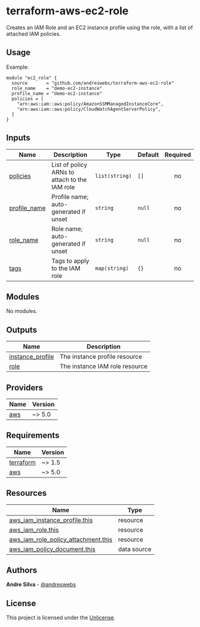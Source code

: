 # terraform-aws-ec2-role

Creates an IAM Role and an EC2 instance profile using the role, with a list of
attached IAM policies.

[//]: # (BEGIN_TF_DOCS)


## Usage

Example:

```hcl
module "ec2_role" {
  source       = "github.com/andreswebs/terraform-aws-ec2-role"
  role_name    = "demo-ec2-instance"
  profile_name = "demo-ec2-instance"
  policies = [
    "arn:aws:iam::aws:policy/AmazonSSMManagedInstanceCore",
    "arn:aws:iam::aws:policy/CloudWatchAgentServerPolicy",
  ]
}
```



## Inputs

| Name | Description | Type | Default | Required |
|------|-------------|------|---------|:--------:|
| <a name="input_policies"></a> [policies](#input\_policies) | List of policy ARNs to attach to the IAM role | `list(string)` | `[]` | no |
| <a name="input_profile_name"></a> [profile\_name](#input\_profile\_name) | Profile name; auto-generated if unset | `string` | `null` | no |
| <a name="input_role_name"></a> [role\_name](#input\_role\_name) | Role name; auto-generated if unset | `string` | `null` | no |
| <a name="input_tags"></a> [tags](#input\_tags) | Tags to apply to the IAM role | `map(string)` | `{}` | no |

## Modules

No modules.

## Outputs

| Name | Description |
|------|-------------|
| <a name="output_instance_profile"></a> [instance\_profile](#output\_instance\_profile) | The instance profile resource |
| <a name="output_role"></a> [role](#output\_role) | The instance IAM role resource |

## Providers

| Name | Version |
|------|---------|
| <a name="provider_aws"></a> [aws](#provider\_aws) | ~> 5.0 |

## Requirements

| Name | Version |
|------|---------|
| <a name="requirement_terraform"></a> [terraform](#requirement\_terraform) | ~> 1.5 |
| <a name="requirement_aws"></a> [aws](#requirement\_aws) | ~> 5.0 |

## Resources

| Name | Type |
|------|------|
| [aws_iam_instance_profile.this](https://registry.terraform.io/providers/hashicorp/aws/latest/docs/resources/iam_instance_profile) | resource |
| [aws_iam_role.this](https://registry.terraform.io/providers/hashicorp/aws/latest/docs/resources/iam_role) | resource |
| [aws_iam_role_policy_attachment.this](https://registry.terraform.io/providers/hashicorp/aws/latest/docs/resources/iam_role_policy_attachment) | resource |
| [aws_iam_policy_document.this](https://registry.terraform.io/providers/hashicorp/aws/latest/docs/data-sources/iam_policy_document) | data source |

[//]: # (END_TF_DOCS)

## Authors

**Andre Silva** - [@andreswebs](https://github.com/andreswebs)

## License

This project is licensed under the [Unlicense](UNLICENSE.md).
